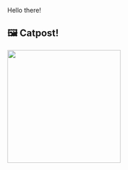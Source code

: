 Hello there!



## 🖼️ Catpost!

<sub>
    <img src="https://cdn2.thecatapi.com/images/MTU4MTUxMA.jpg" height="256">
</sub>

